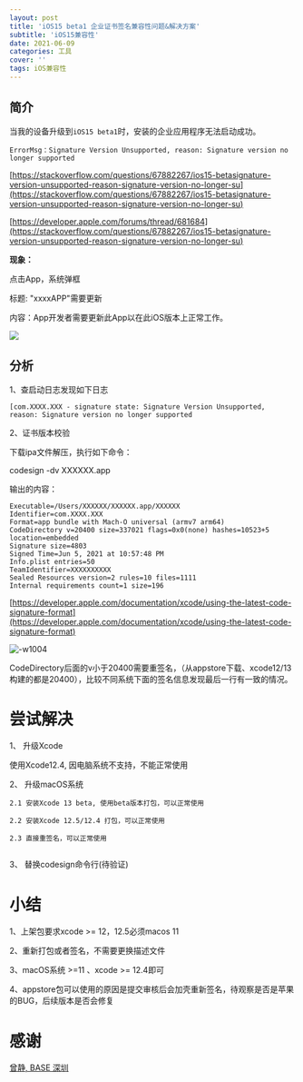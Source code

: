 ```yaml
---
layout: post
title: 'iOS15 beta1 企业证书签名兼容性问题&解决方案'
subtitle: 'iOS15兼容性'
date: 2021-06-09
categories: 工具
cover: ''
tags: iOS兼容性
---
```


## 简介

当我的设备升级到`iOS15 beta1`时，安装的企业应用程序无法启动成功。


```
ErrorMsg：Signature Version Unsupported, reason: Signature version no longer supported
```


[https://stackoverflow.com/questions/67882267/ios15-betasignature-version-unsupported-reason-signature-version-no-longer-su](https://stackoverflow.com/questions/67882267/ios15-betasignature-version-unsupported-reason-signature-version-no-longer-su)


[https://developer.apple.com/forums/thread/681684](https://stackoverflow.com/questions/67882267/ios15-betasignature-version-unsupported-reason-signature-version-no-longer-su)

**现象：**

点击App，系统弹框

标题: "xxxxAPP"需要更新

内容：App开发者需要更新此App以在此iOS版本上正常工作。

![](../../../assets/img/16232384871047/16232385070626.jpg)


## 分析

1、查启动日志发现如下日志


```
[com.XXXX.XXX - signature state: Signature Version Unsupported, reason: Signature version no longer supported

```

2、证书版本校验

下载ipa文件解压，执行如下命令：

codesign -dv XXXXXX.app

输出的内容：

```
Executable=/Users/XXXXXX/XXXXXX.app/XXXXXX
Identifier=com.XXXX.XXX
Format=app bundle with Mach-O universal (armv7 arm64)
CodeDirectory v=20400 size=337021 flags=0x0(none) hashes=10523+5 location=embedded
Signature size=4803
Signed Time=Jun 5, 2021 at 10:57:48 PM
Info.plist entries=50
TeamIdentifier=XXXXXXXXXX
Sealed Resources version=2 rules=10 files=1111
Internal requirements count=1 size=196
```

[https://developer.apple.com/documentation/xcode/using-the-latest-code-signature-format](https://developer.apple.com/documentation/xcode/using-the-latest-code-signature-format)



![-w1004](../../../assets/img/16232384871047/16232385522675.jpg)


CodeDirectory后面的v小于20400需要重签名，（从appstore下载、xcode12/13构建的都是20400），比较不同系统下面的签名信息发现最后一行有一致的情况。


# 尝试解决
1、 升级Xcode

使用Xcode12.4, 因电脑系统不支持，不能正常使用
    
2、 升级macOS系统


```    
2.1 安装Xcode 13 beta, 使用beta版本打包，可以正常使用
    
2.2 安装Xcode 12.5/12.4 打包，可以正常使用
    
2.3 直接重签名，可以正常使用
    
```
    
3、 替换codesign命令行(待验证)

# 小结

1、上架包要求xcode >= 12，12.5必须macos 11

2、重新打包或者签名，不需要更换描述文件

3、macOS系统 >=11 、xcode >= 12.4即可

4、appstore包可以使用的原因是提交审核后会加壳重新签名，待观察是否是苹果的BUG，后续版本是否会修复

# 感谢

[曾静, BASE 深圳](https://blog.devzeng.com/#blog)
